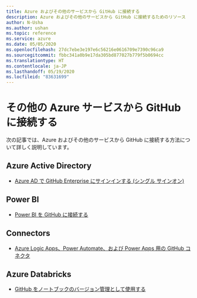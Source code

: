 ```yaml
---
title: Azure およびその他のサービスから GitHub に接続する
description: Azure およびその他のサービスから GitHub に接続するためのリソース
author: N-Usha
ms.author: ushan
ms.topic: reference
ms.service: azure
ms.date: 05/05/2020
ms.openlocfilehash: 27dc7ebe3e197e6c56216e0616709e7390c96ca9
ms.sourcegitcommit: fbbc341a0b9e17da305bd877027b779f5b0694cc
ms.translationtype: HT
ms.contentlocale: ja-JP
ms.lasthandoff: 05/19/2020
ms.locfileid: "83631699"
---
```

# <a name="connect-to-github-from-other-azure-services"></a>その他の Azure サービスから GitHub に接続する

次の記事では、Azure およびその他のサービスから GitHub に接続する方法について詳しく説明しています。  

## <a name="azure-active-directory"></a>Azure Active Directory 

- [Azure AD で GitHub Enterprise にサインインする (シングル サインオン)](https://docs.microsoft.com/azure/active-directory/saas-apps/github-tutorial)   

## <a name="power-bi"></a>Power BI

- [Power BI を GitHub に接続する](https://docs.microsoft.com/power-bi/service-connect-to-github)   
## <a name="connectors"></a>Connectors

- [Azure Logic Apps、Power Automate、および Power Apps 用の GitHub コネクタ](https://docs.microsoft.com/connectors/github/)   

## <a name="azure-databricks"></a>Azure Databricks

- [GitHub をノートブックのバージョン管理として使用する](https://docs.microsoft.com/azure/databricks/notebooks/github-version-control) 